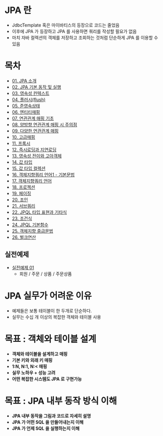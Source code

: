 # JPA 란
* JdbcTemplate 혹은 마이바티스의 등장으로 코드는 줄었음
* 이후에 JPA 가 등장하고 JPA 를 사용하면 쿼리를 작성할 필요가 없음
* 마치 자바 컬렉션의 객체를 저장하고 조회하는 것처럼 단순하게 JPA 를 이용할 수 있음

# 목차
* [01. JPA 소개](https://github.com/pasudo123/SoftwareZeroToALL/blob/master/Inflearn/01.%20JPA%20%EC%86%8C%EA%B0%9C.md)
* [02. JPA 기본 동작 및 실행](https://github.com/pasudo123/SoftwareZeroToALL/blob/master/Inflearn/02.%20JPA%20기본동작%20및%20실행.md)
* [03. 영속성 컨텍스트](https://github.com/pasudo123/SoftwareZeroToALL/blob/master/Inflearn/03.%20%EC%98%81%EC%86%8D%EC%84%B1%20%EC%BB%A8%ED%85%8D%EC%8A%A4%ED%8A%B8.md)
* [04. 플러시(flush)](https://github.com/pasudo123/SoftwareZeroToALL/blob/master/Inflearn/04.%20%ED%94%8C%EB%9F%AC%EC%8B%9C(flush).md)
* [05. 준영속상태](https://github.com/pasudo123/SoftwareZeroToALL/blob/master/Inflearn/05.%20%EC%A4%80%EC%98%81%EC%86%8D%EC%83%81%ED%83%9C.md)
* [06. 엔티티매핑](https://github.com/pasudo123/SoftwareZeroToALL/blob/master/Inflearn/06.%20%EC%97%94%ED%8B%B0%ED%8B%B0%EB%A7%A4%ED%95%91.md)
* [07. 연관관계 매핑 기초](https://github.com/pasudo123/SoftwareZeroToALL/blob/master/Inflearn/07.%20%EC%97%B0%EA%B4%80%EA%B4%80%EA%B3%84%20%EB%A7%A4%ED%95%91%20%EA%B8%B0%EC%B4%88.md)
* [08. 양방향 연관관계 매핑 시 주의점](https://github.com/pasudo123/SoftwareZeroToALL/blob/master/Inflearn/08.%20%EC%96%91%EB%B0%A9%ED%96%A5%20%EC%97%B0%EA%B4%80%EA%B4%80%EA%B3%84%20%EB%A7%A4%ED%95%91%20%EC%8B%9C%20%EC%A3%BC%EC%9D%98%EC%A0%90.md)
* [09. 다양한 연관관계 매핑](https://github.com/pasudo123/SoftwareZeroToALL/blob/master/Inflearn/09.%20%EB%8B%A4%EC%96%91%ED%95%9C%20%EC%97%B0%EA%B4%80%EA%B4%80%EA%B3%84%20%EB%A7%A4%ED%95%91.md)
* [10. 고급매핑](https://github.com/pasudo123/SoftwareZeroToALL/blob/master/Inflearn/10.%20%EA%B3%A0%EA%B8%89%EB%A7%A4%ED%95%91.md)
* [11. 프록시](https://github.com/pasudo123/SoftwareZeroToALL/blob/master/Inflearn/11.%20%ED%94%84%EB%A1%9D%EC%8B%9C.md)
* [12. 즉시로딩과 지연로딩](https://github.com/pasudo123/SoftwareZeroToALL/blob/master/Inflearn/12.%20%20%EC%A6%89%EC%8B%9C%EB%A1%9C%EB%94%A9%EA%B3%BC%20%EC%A7%80%EC%97%B0%EB%A1%9C%EB%94%A9.md)
* [13. 영속성 전이와 고아객체](https://github.com/pasudo123/SoftwareZeroToALL/blob/master/Inflearn/13.%20%EC%98%81%EC%86%8D%EC%84%B1%20%EC%A0%84%EC%9D%B4%EC%99%80%20%EA%B3%A0%EC%95%84%EA%B0%9D%EC%B2%B4.md)
* [14. 값 타입](https://github.com/pasudo123/SoftwareZeroToALL/blob/master/Inflearn/14.%20%EA%B0%92%20%ED%83%80%EC%9E%85.md)
* [15. 값 타입 컬렉션](https://github.com/pasudo123/SoftwareZeroToALL/blob/master/Inflearn/15.%20%EA%B0%92%20%ED%83%80%EC%9E%85%20%EC%BB%AC%EB%A0%89%EC%85%98.md)
* [16. 객체지향쿼리 언어1 - 기본문법](https://github.com/pasudo123/SoftwareZeroToALL/blob/master/Inflearn/16.%20%EA%B0%9D%EC%B2%B4%EC%A7%80%ED%96%A5%20%20%EC%BF%BC%EB%A6%AC%20%EC%96%B8%EC%96%B41%20-%20%EA%B8%B0%EB%B3%B8%EB%AC%B8%EB%B2%95.md)
* [17. 객체지향쿼리 언어](https://github.com/pasudo123/SoftwareZeroToALL/blob/master/Inflearn/17.%20%EA%B0%9D%EC%B2%B4%EC%A7%80%ED%96%A5%20%EC%BF%BC%EB%A6%AC.md)
* [18. 프로젝션](https://github.com/pasudo123/SoftwareZeroToALL/blob/master/Inflearn/18.%20%ED%94%84%EB%A1%9C%EC%A0%9D%EC%85%98.md)
* [19. 페이징](https://github.com/pasudo123/SoftwareZeroToALL/blob/master/Inflearn/19.%20%ED%8E%98%EC%9D%B4%EC%A7%95.md)
* [20. 조인](https://github.com/pasudo123/SoftwareZeroToALL/blob/master/Inflearn/20.%20%EC%A1%B0%EC%9D%B8.md)
* [21. 서브쿼리](https://github.com/pasudo123/SoftwareZeroToALL/blob/master/Inflearn/21.%20%EC%84%9C%EB%B8%8C%EC%BF%BC%EB%A6%AC.md)
* [22. JPQL 타입 표현과 기타식](https://github.com/pasudo123/SoftwareZeroToALL/blob/master/Inflearn/22.%20JPQL%20%ED%83%80%EC%9E%85%20%ED%91%9C%ED%98%84%EA%B3%BC%20%EA%B8%B0%ED%83%80%EC%8B%9D.md)
* [23. 조건식](https://github.com/pasudo123/SoftwareZeroToALL/blob/master/Inflearn/23.%20%EC%A1%B0%EA%B1%B4%EC%8B%9D.md)
* [24. JPQL 기본함수](https://github.com/pasudo123/SoftwareZeroToALL/blob/master/Inflearn/24.%20JPQL%20%EA%B8%B0%EB%B3%B8%ED%95%A8%EC%88%98.md)
* [25. 객체지향 중급문법](https://github.com/pasudo123/SoftwareZeroToALL/blob/master/Inflearn/25.%20%EA%B0%9D%EC%B2%B4%EC%A7%80%ED%96%A5%20%20%EC%A4%91%EA%B8%89%EB%AC%B8%EB%B2%95.md)
* [26. 벌크연산](https://github.com/pasudo123/SoftwareZeroToALL/blob/master/Inflearn/26.%20%EB%B2%8C%ED%81%AC%EC%97%B0%EC%82%B0.md)

## 실전예제
* [실전예제 01](https://github.com/pasudo123/SoftwareZeroToALL/blob/master/Inflearn/%EC%8B%A4%EC%A0%84%EC%98%88%EC%A0%9C%2001%20-%20%EC%9A%94%EA%B5%AC%EC%82%AC%ED%95%AD%20%EB%B6%84%EC%84%9D%EA%B3%BC%20%EA%B8%B0%EB%B3%B8%EB%A7%A4%ED%95%91.md)
  * 회원 / 주문 / 상품 / 주문상품

# JPA 실무가 어려운 이유
* 예제들은 보통 테이블이 한 두개로 단순하다.
* 실무는 수십 개 이상의 복잡한 객체와 테이블 사용

# 목표 : 객체와 테이블 설계
* __객체와 테이블을 설계하고 매핑__
* __기본 키와 외래 키 매핑__
* __1:N, N:1, N:< 매핑__
* __실무 노하우 + 성능 고려__
* __어떤 복잡한 시스템도 JPA 로 구현가능__

# 목표 : JPA 내부 동작 방식 이해
* __JPA 내부 동작을 그림과 코드로 자세히 설명__
* __JPA 가 어떤 SQL 을 만들어내는지 이해__
* __JPA 가 언제 SQL 을 실행하는지 이해__
